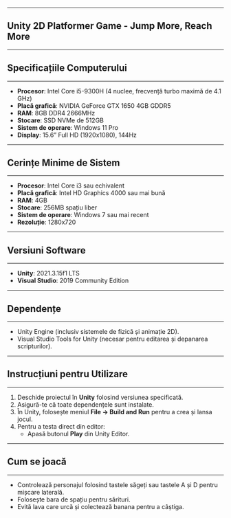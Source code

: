 -------------------------------------------------
 Unity 2D Platformer Game - Jump More, Reach More
-------------------------------------------------

-------------------------------------------------
## Specificațiile Computerului
-------------------------------------------------

- **Procesor**: Intel Core i5-9300H (4 nuclee, frecvență turbo maximă de 4.1 GHz)
- **Placă grafică**: NVIDIA GeForce GTX 1650 4GB GDDR5
- **RAM**: 8GB DDR4 2666MHz
- **Stocare**: SSD NVMe de 512GB
- **Sistem de operare**: Windows 11 Pro
- **Display**: 15.6” Full HD (1920x1080), 144Hz

-------------------------------------------------
## Cerințe Minime de Sistem
-------------------------------------------------
- **Procesor**: Intel Core i3 sau echivalent
- **Placă grafică**: Intel HD Graphics 4000 sau mai bună
- **RAM**: 4GB
- **Stocare**: 256MB spațiu liber
- **Sistem de operare**: Windows 7 sau mai recent
- **Rezoluție**: 1280x720

-------------------------------------------------
## Versiuni Software
-------------------------------------------------
- **Unity**: 2021.3.15f1 LTS
- **Visual Studio**: 2019 Community Edition

-------------------------------------------------
## Dependențe
-------------------------------------------------
- Unity Engine (inclusiv sistemele de fizică și animație 2D).
- Visual Studio Tools for Unity (necesar pentru editarea și depanarea scripturilor).

-------------------------------------------------
## Instrucțiuni pentru Utilizare
-------------------------------------------------
1. Deschide proiectul în **Unity** folosind versiunea specificată.
2. Asigură-te că toate dependențele sunt instalate.
3. În Unity, folosește meniul **File -> Build and Run** pentru a crea și lansa jocul.
4. Pentru a testa direct din editor:
   - Apasă butonul **Play** din Unity Editor.

-------------------------------------------------
## Cum se joacă
-------------------------------------------------
- Controlează personajul folosind tastele săgeți sau tastele A și D pentru mișcare laterală.
- Folosește bara de spațiu pentru sărituri.
- Evită lava care urcă și colectează banana pentru a câștiga.
